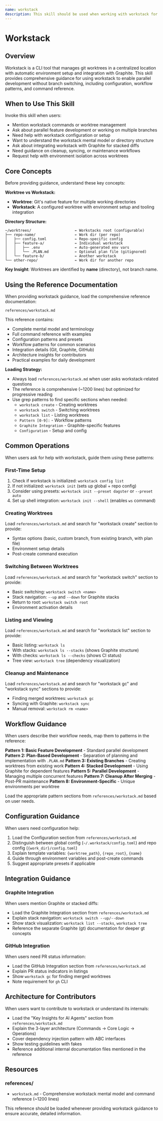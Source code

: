 ```yaml
---
name: workstack
description: This skill should be used when working with workstack for git worktree management and parallel development. Use when users mention workstack commands, worktree workflows, parallel feature development, or when dealing with multiple branches simultaneously. Essential for understanding workstack's mental model, command structure, and integration with Graphite for stacked PRs.
---
```


# Workstack

## Overview

Workstack is a CLI tool that manages git worktrees in a centralized location with automatic environment setup and integration with Graphite. This skill provides comprehensive guidance for using workstack to enable parallel development without branch switching, including configuration, workflow patterns, and command reference.

## When to Use This Skill

Invoke this skill when users:

- Mention workstack commands or worktree management
- Ask about parallel feature development or working on multiple branches
- Need help with workstack configuration or setup
- Want to understand the workstack mental model or directory structure
- Ask about integrating workstack with Graphite for stacked diffs
- Need guidance on cleanup, syncing, or maintenance workflows
- Request help with environment isolation across worktrees

## Core Concepts

Before providing guidance, understand these key concepts:

**Worktree vs Workstack:**

- **Worktree**: Git's native feature for multiple working directories
- **Workstack**: A configured worktree with environment setup and tooling integration

**Directory Structure:**

```
~/worktrees/                    ← Workstacks root (configurable)
├── repo-name/                  ← Work dir (per repo)
│   ├── config.toml             ← Repo-specific config
│   ├── feature-a/              ← Individual workstack
│   │   ├── .env                ← Auto-generated env vars
│   │   └── .PLAN.md            ← Optional plan file (gitignored)
│   └── feature-b/              ← Another workstack
└── other-repo/                 ← Work dir for another repo
```

**Key Insight**: Worktrees are identified by **name** (directory), not branch name.

## Using the Reference Documentation

When providing workstack guidance, load the comprehensive reference documentation:

```
references/workstack.md
```

This reference contains:

- Complete mental model and terminology
- Full command reference with examples
- Configuration patterns and presets
- Workflow patterns for common scenarios
- Integration details (Git, Graphite, GitHub)
- Architecture insights for contributors
- Practical examples for daily development

**Loading Strategy:**

- Always load `references/workstack.md` when user asks workstack-related questions
- The reference is comprehensive (~1200 lines) but optimized for progressive reading
- Use grep patterns to find specific sections when needed:
  - `workstack create` - Creating worktrees
  - `workstack switch` - Switching worktrees
  - `workstack list` - Listing worktrees
  - `Pattern [0-9]:` - Workflow patterns
  - `Graphite Integration` - Graphite-specific features
  - `Configuration` - Setup and config

## Common Operations

When users ask for help with workstack, guide them using these patterns:

### First-Time Setup

1. Check if workstack is initialized: `workstack config list`
2. If not initialized: `workstack init` (sets up global + repo config)
3. Consider using presets: `workstack init --preset dagster` or `--preset auto`
4. Set up shell integration: `workstack init --shell` (enables `ws` command)

### Creating Worktrees

Load `references/workstack.md` and search for "workstack create" section to provide:

- Syntax options (basic, custom branch, from existing branch, with plan file)
- Environment setup details
- Post-create command execution

### Switching Between Worktrees

Load `references/workstack.md` and search for "workstack switch" section to provide:

- Basic switching: `workstack switch <name>`
- Stack navigation: `--up` and `--down` for Graphite stacks
- Return to root: `workstack switch root`
- Environment activation details

### Listing and Viewing

Load `references/workstack.md` and search for "workstack list" section to provide:

- Basic listing: `workstack ls`
- With stacks: `workstack ls --stacks` (shows Graphite structure)
- With checks: `workstack ls --checks` (shows CI status)
- Tree view: `workstack tree` (dependency visualization)

### Cleanup and Maintenance

Load `references/workstack.md` and search for "workstack gc" and "workstack sync" sections to provide:

- Finding merged worktrees: `workstack gc`
- Syncing with Graphite: `workstack sync`
- Manual removal: `workstack rm <name>`

## Workflow Guidance

When users describe their workflow needs, map them to patterns in the reference:

**Pattern 1: Basic Feature Development** - Standard parallel development
**Pattern 2: Plan-Based Development** - Separation of planning and implementation with `.PLAN.md`
**Pattern 3: Existing Branches** - Creating worktrees from existing work
**Pattern 4: Stacked Development** - Using Graphite for dependent features
**Pattern 5: Parallel Development** - Managing multiple concurrent features
**Pattern 7: Cleanup After Merging** - Post-PR maintenance
**Pattern 8: Environment-Specific** - Unique environments per worktree

Load the appropriate pattern sections from `references/workstack.md` based on user needs.

## Configuration Guidance

When users need configuration help:

1. Load the Configuration section from `references/workstack.md`
2. Distinguish between global config (`~/.workstack/config.toml`) and repo config (`{work_dir}/config.toml`)
3. Explain template variables: `{worktree_path}`, `{repo_root}`, `{name}`
4. Guide through environment variables and post-create commands
5. Suggest appropriate presets if applicable

## Integration Guidance

### Graphite Integration

When users mention Graphite or stacked diffs:

- Load the Graphite Integration section from `references/workstack.md`
- Explain stack navigation: `workstack switch --up/--down`
- Show stack visualization: `workstack list --stacks`, `workstack tree`
- Reference the separate Graphite (gt) documentation for deeper gt concepts

### GitHub Integration

When users need PR status information:

- Load the GitHub Integration section from `references/workstack.md`
- Explain PR status indicators in listings
- Show `workstack gc` for finding merged worktrees
- Note requirement for `gh` CLI

## Architecture for Contributors

When users want to contribute to workstack or understand its internals:

- Load the "Key Insights for AI Agents" section from `references/workstack.md`
- Explain the 3-layer architecture (Commands → Core Logic → Operations)
- Cover dependency injection pattern with ABC interfaces
- Show testing guidelines with fakes
- Reference additional internal documentation files mentioned in the reference

## Resources

### references/

- `workstack.md` - Comprehensive workstack mental model and command reference (~1200 lines)

This reference should be loaded whenever providing workstack guidance to ensure accurate, detailed information.
